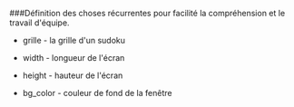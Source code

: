 ###Définition des choses récurrentes pour facilité la compréhension et le travail d'équipe.

- grille - la grille d'un sudoku

- width - longueur de l'écran
- height - hauteur de l'écran
- bg_color - couleur de fond de la fenêtre